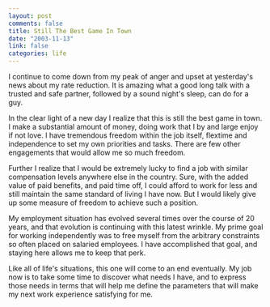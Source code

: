 ```yaml
--- 
layout: post
comments: false
title: Still The Best Game In Town
date: "2003-11-13"
link: false
categories: life
---
```

I continue to come down from my peak of anger and upset at yesterday's news about my rate reduction. It is amazing what a good long talk with a trusted and safe partner, followed by a sound night's sleep, can do for a guy.

In the clear light of a new day I realize that this is still the best game in town. I make a substantial amount of money, doing work that I by and large enjoy if not love. I have tremendous freedom within the job itself, flextime and independence to set my own priorities and tasks. There are few other engagements that would allow me so much freedom.

Further I realize that I would be extremely lucky to find a job with similar compensation levels anywhere else in the country. Sure, with the added value of paid benefits, and paid time off, I could afford to work for less and still maintain the same standard of living I have now. But I would likely give up some measure of freedom to achieve such a position.

My employment situation has evolved several times over the course of 20 years, and that evolution is continuing with this latest wrinkle. My prime goal for working independently was to free myself from the arbitrary constraints so often placed on salaried employees. I have accomplished that goal, and staying here allows me to keep that perk.

Like all of life's situations, this one will come to an end eventually. My job now is to take some time to discover what needs I have, and to express those needs in terms that will help me define the parameters that will make my next work experience satisfying for me.
